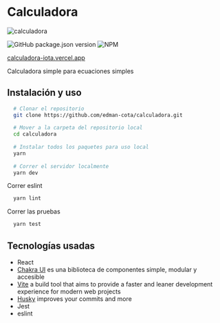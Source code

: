 # Calculadora

![calculadora](https://user-images.githubusercontent.com/54090748/168505973-e57c5588-268d-4db3-a2c2-563734b5da1e.png)

![GitHub package.json version](https://img.shields.io/github/package-json/v/edman-cota/calculadora)
![NPM](https://img.shields.io/npm/l/horus-lib-suma)

[calculadora-iota.vercel.app](https://calculadora-iota.vercel.app/)

Calculadora simple para ecuaciones simples

## Instalación y uso
```bash
  # Clonar el repositorio
  git clone https://github.com/edman-cota/calculadora.git
  
  # Mover a la carpeta del repositorio local
  cd calculadora
  
  # Instalar todos los paquetes para uso local
  yarn
  
  # Correr el servidor localmente
  yarn dev
```

Correr eslint
```bash
  yarn lint
```

Correr las pruebas
```bash
  yarn test
```

## Tecnologías usadas
- React
- [Chakra UI][ChakraUI] es una biblioteca de componentes simple, modular y accesible
- [Vite][vite] a build tool that aims to provide a faster and leaner development experience for modern web projects
- [Husky][husky] improves your commits and more
- Jest
- eslint

[ChakraUI]: https://chakra-ui.com/
[vite]: https://vitejs.dev/
[husky]: https://typicode.github.io/husky/#/
